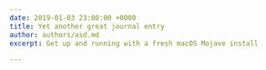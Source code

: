 ```yaml
---
date: 2019-01-03 23:00:00 +0000
title: Yet another great journal entry
author: authors/asd.md
excerpt: Get up and running with a fresh macOS Mojave install

---
```

